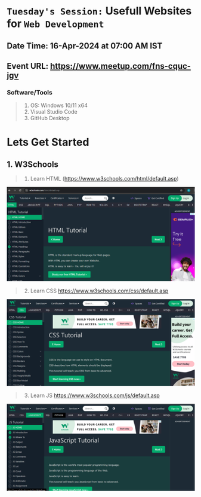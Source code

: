 # `Tuesday's Session:` Usefull Websites for `Web Development`

## Date Time: 16-Apr-2024 at 07:00 AM IST

## Event URL: <https://www.meetup.com/fns-cquc-jgv>

### Software/Tools

> 1. OS: Windows 10/11 x64
> 2. Visual Studio Code
> 3. GitHub Desktop

# Lets Get Started

## 1. W3Schools

> 1. Learn HTML
(https://www.w3schools.com/html/default.asp)

![Learn Html](https://github.com/rahiltariq07/starter/blob/main/documentation/images/imglearnhtml.png)

> 2. Learn CSS
<https://www.w3schools.com/css/default.asp>

![Learn CSS](https://github.com/rahiltariq07/starter/blob/main/documentation/images/imglearncss.png)

> 3. Learn JS
<https://www.w3schools.com/js/default.asp>

![Learn JS](https://github.com/rahiltariq07/starter/blob/main/documentation/images/imglearnjs.png)
